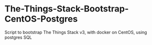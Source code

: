 # The-Things-Stack-Bootstrap-CentOS-Postgres
Script to bootstrap The Things Stack v3, with docker on CentOS, using postgres SQL
